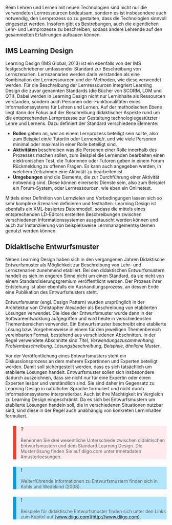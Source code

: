 <!-- filename: 04_Standards_zur_Beschreibung_von_Lehr-_und_Lernprozessen.md -->
<!-- title: Standards zur Beschreibung von Lehr- und Lernprozessen -->

Beim Lehren und Lernen mit neuen Technologien sind nicht nur die verwendeten Lernressourcen bedeutsam, sondern es ist insbesondere auch notwendig, den Lernprozess so zu gestalten, dass die Technologien sinnvoll eingesetzt werden. Insofern gibt es Bestrebungen, auch die eigentlichen Lehr- und Lernprozesse zu beschreiben, sodass andere Lehrende auf den gesammelten Erfahrungen aufbauen können.

## IMS Learning Design

Learning Design (IMS Global, 2013) ist ein ebenfalls von der IMS festgeschriebener umfassender Standard zur Beschreibung von Lernszenarien. Lernszenarien werden darin verstanden als eine Kombination der Lernressourcen und der Methoden, wie diese verwendet werden. Für die Beschreibung der Lernressourcen integriert Learning Design die zuvor genannten Standards (die Bücher von SCORM, LOM und QTI). Dabei werden in Learning Design nicht nur Lerninhalte als Ressourcen verstanden, sondern auch Personen oder Funktionalitäten eines Informationssystems für Lehren und Lernen. Auf der methodischen Ebene liegt dann der Fokus auf der Beschreibung didaktischer Aspekte rund um die entsprechenden Lernprozesse zur Gestaltung technologiegestützter Lehre und Lernens. Dazu definiert der Standard verschiedene Elemente:

- **Rollen** geben an, wer an einem Lernprozess beteiligt sein sollte, also zum Beispiel ein/e Tutor/in oder Lernende/r, und wie viele Personen minimal oder maximal in einer Rolle beteiligt sind.
- **Aktivitäten** beschreiben was die Personen einer Rolle innerhalb des Prozesses machen sollen, zum Beispiel die Lernenden bearbeiten einen elektronischen Test, die Tutorinnen oder Tutoren geben in einem Forum Rückmeldung zu offenen Fragen. Es kann auch angegeben werden, in welchem Zeitrahmen eine Aktivität zu bearbeiten ist.
- **Umgebungen** sind die Elemente, die zur Durchführung einer Aktivität notwendig sind. Diese können einerseits Dienste sein, also zum Beispiel ein Forum-System, oder Lernressourcen, wie eben ein Onlinetest.

Mittels einer Definition von Lernzielen und Vorbedingungen lassen sich so sehr komplexe Szenarien definieren und festhalten. Learning Design ist ebenfalls ein XML-basiertes Datenmodell, sodass die mittels eines entsprechenden LD-Editors erstellten Beschreibungen zwischen verschiedenen Informationssystemen ausgetauscht werden können und auch zur Instanziierung von beispielsweise Lernmanagementsystemen genutzt werden können.

## Didaktische Entwurfsmuster

Neben Learning Design haben sich in den vergangenen Jahren Didaktische Entwurfsmuster als Möglichkeit zur Beschreibung von Lehr- und Lernszenarien zunehmend etabliert. Bei den didaktischen Entwurfsmustern handelt es sich im engeren Sinne nicht um einen Standard, da sie nicht von einem Standardisierungsgremium veröffentlicht werden. Der Prozess ihrer Entstehung ist aber ebenfalls ein Aushandlungsprozess, an dessen Ende eine Publikation des Entwurfsmusters steht.

Entwurfsmuster (engl. Design Pattern) wurden ursprünglich in der Architektur von Christopher Alexander als Beschreibung von etablierten Lösungen verwendet. Die Idee der Entwurfsmuster wurde dann in der Softwareentwicklung aufgegriffen und wird heute in verschiedensten Themenbereichen verwendet. Ein Entwurfsmuster beschreibt eine etablierte Lösung bzw. Vorgehensweise in einem für den jeweiligen Themenbereich vereinbarten Format, bestehend aus verschiedenen Abschnitten. In der Regel verwendete Abschnitte sind *Titel, Verwendungszusammenhang, Problembeschreibung, Lösungsbeschreibung, Beispiele, ähnliche Muster*.

Vor der Veröffentlichung eines Entwurfsmusters steht ein Diskussionsprozess an dem mehrere Expertinnen und Experten beteiligt werden. Damit soll sichergestellt werden, dass es sich tatsächlich um etablierte Lösungen handelt. Entwurfsmuster sollen sich insbesondere dadurch auszeichnen, dass sie nicht nur für eine Expertin oder einen Experten lesbar und verständlich sind. Sie sind daher im Gegensatz zu Learning Design in natürlicher Sprache formuliert und nicht durch Informationssysteme interpretierbar. Auch ist ihre Mächtigkeit im Vergleich zu Learning Design eingeschränkt. Da es sich bei Entwurfsmustern um etablierte Lösungen handeln soll, die in verschiedenen Situationen nutzbar sind, sind diese in der Regel auch unabhängig von konkreten Lerninhalten formuliert.

<blockquote style="background: #FFEBEE; border-left: 10px solid #F44336">

### ?

Benennen Sie drei wesentliche Unterschiede zwischen didaktischen Entwurfsmustern und dem Standard Learning Design. Die Musterlösung finden Sie auf diigo.com unter #metadaten #musterloesungen.

</blockquote>

<blockquote style="background: #B3E5FC; border-left: 10px solid #039BE5">

### !

Weiterführende Informationen zu Entwurfsmustern finden sich in Kohls und Wedekind (2008).

</blockquote>

<blockquote style="background: #B3E5FC; border-left: 10px solid #039BE5">

### !

Beispiele für didaktische Entwurfsmuster finden sich unter den Links zum Kapitel auf [www.diigo.com](http://www.diigo.com).

</blockquote>
